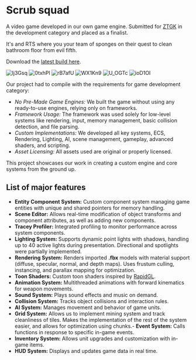 # Scrub squad

A video game developed in our own game engine. Submitted for [ZTGK](https://gry.it.p.lodz.pl/main/index.php/en/) in the development category and placed as a finalist.

It's and RTS where you your team of sponges on their quest to clean bathroom floor from evil fifth.

Download the [latest build here](https://github.com/ReasonPsycho/ZTGK/releases/latest).

![Ij3Gsq](https://github.com/user-attachments/assets/5bab63e2-8ab7-4370-bcc0-65060ea5d4b7)
![0txhPl](https://github.com/user-attachments/assets/a4d3fe68-07a1-4ab9-82c3-3bd7181215bf)
![rB7afU](https://github.com/user-attachments/assets/4c983c18-9f7b-4e3e-b81f-4232665a3fe4)
![WX1Kn9](https://github.com/user-attachments/assets/39596982-bf56-463f-b4bc-277c33a3a6cf)
![U_OGTc](https://github.com/user-attachments/assets/0e635e3a-6ff8-497d-b1a8-dee1ea9ce4c0)
![ioD1OI](https://github.com/user-attachments/assets/4de6501c-a2d9-4004-bcb5-6fcadfdc8e75)

Our project had to compile with the requirements for game development category:

- *No Pre-Made Game Engines:* We built the game without using any ready-to-use engines, relying only on frameworks.
- *Framework Usage:* The framework was used solely for low-level systems like rendering, input, memory management, basic collision detection, and file parsing.
- *Custom Implementations:* We developed all key systems, ECS, Rendering, Lighting, AI, scene management, gameplay, advanced shaders, and scripting.
- *Asset Licensing:* All assets used are original or properly licensed.

This project showcases our work in creating a custom engine and core systems from the ground up.

## List of major features

- **Entity Component System:** Custom component system managing game entities with unique and shared pointers for memory handling.
- **Scene Editor:** Allows real-time modification of object transforms and component attributes, as well as adding new components.
- **Tracey Profiler:** Integrated profiling to monitor performance across system components.
- **Lighting System:** Supports dynamic point lights with shadows, handling up to 40 active lights during presentation. Directional and spotlights were partially implemented.
- **Rendering System:** Renders imported **.fbx** models with material support (diffuse, specular, normal, and depth maps). Uses frustum culling, instancing, and parallax mapping for optimization.
- **Toon Shaders:** Custom toon shaders inspired by [RapidGL](https://github.com/tgalaj/RapidGL).
- **Animation System:** Multithreaded animations with forward kinematics for weapon movements.
- **Sound System:** Plays sound effects and music on demand.
- **Collision System:** Tracks object collisions and interaction rules.
- **AI System:** Manages movement and behavior of game units.
- **Grid System:** Allows us to implement mining system and track cleanliness of tiles. Makes the implementation of the rest of the system easier, and allows for optimization using chunks.- **Event System:** Calls functions in response to specific in-game events.
- **Inventory System:** Allows unit upgrades and customization with in-game items.
- **HUD System:** Displays and updates game data in real time.  
